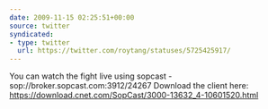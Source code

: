 ```yaml
---
date: 2009-11-15 02:25:51+00:00
source: twitter
syndicated:
- type: twitter
  url: https://twitter.com/roytang/statuses/5725425917/
---
```


You can watch the fight live using sopcast - sop://broker.sopcast.com:3912/24267 Download the client here: https://download.cnet.com/SopCast/3000-13632_4-10601520.html